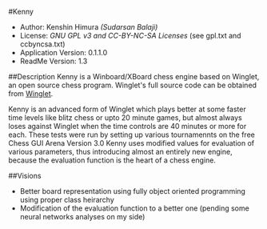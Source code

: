 #Kenny
* Author: Kenshin Himura *(Sudarsan Balaji)*
* License: *GNU GPL v3 and CC-BY-NC-SA Licenses* (see gpl.txt and ccbyncsa.txt)
* Application Version: 0.1.1.0
* ReadMe Version: 1.3

##Description
Kenny is a Winboard/XBoard chess engine based on Winglet, an open source chess program. Winglet's full source code can be obtained from [Winglet](http://www.sluijten.com/winglet/source/index.htm).

Kenny is an advanced form of Winglet which plays better at some faster time levels like blitz chess or upto 20 minute games, but almost always loses against Winglet when the time controls are 40 minutes or more for each. These tests were run by setting up various tournamennts on the free Chess GUI Arena Version 3.0
Kenny uses modified values for evaluation of various parameters, thus introducing almost an entirely new engine, because the evaluation function is the heart of a chess engine.

##Visions
* Better board representation using fully object oriented programming using proper class heirarchy
* Modification of the evaluation function to a better one (pending some neural networks analyses on my side)